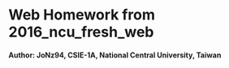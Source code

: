 # Web Homework from 2016_ncu_fresh_web
#### Author: JoNz94, CSIE-1A, National Central University, Taiwan
